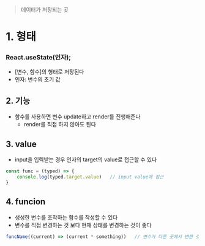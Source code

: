 > 데이터가 저장되는 곳

# 1. 형태
### React.useState(인자);
- [변수, 함수]의 형태로 저장된다
- 인자: 변수의 초기 값

## 2. 기능
- 함수를 사용하면 변수 update하고 render를 진행해준다
	- render를 직접 하지 않아도 된다

## 3. value
- input을 입력받는 경우 인자의 target의 value로 접근할 수 있다
```js
const func = (typed) => {
	console.log(typed.target.value)   // input value에 접근
}
```
## 4. funcion
- 생성한 변수를 조작하는 함수를 작성할 수 있다
- 변수를 직접 변경하는 것 보다 현재 상태를 변경하는 것이 좋다
```js
funcName((current) => (current * something))   // 변수가 다른 곳에서 변한 것도 반영
```